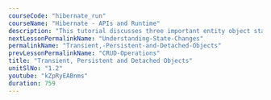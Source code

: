 ```yaml
---
courseCode: "hibernate_run"
courseName: "Hibernate - APIs and Runtime"
description: "This tutorial discusses three important entity object states in Hibernate: Transient, Persistent and Detached."
nextLessonPermalinkName: "Understanding-State-Changes"
permalinkName: "Transient,-Persistent-and-Detached-Objects"
prevLessonPermalinkName: "CRUD-Operations"
title: "Transient, Persistent and Detached Objects"
unitSlNo: "1.2"
youtube: "kZpRyEABnms"
duration: 759
---
```

